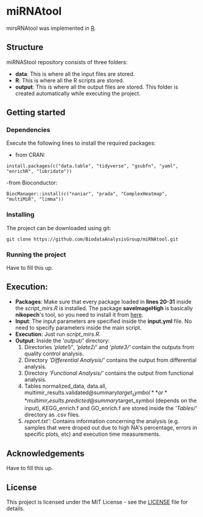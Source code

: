 # miRNAtool
mirsRNAtool was implemented in [R](https://www.r-project.org/). 

## Structure
miRNAStool repository consists of three folders:
- **data**: This is where all the input files are stored.
- **R**: This is where all the R scripts are stored.
- **output**: This is where all the output files are stored. This folder is created automatically while executing the project. 

## Getting started
### Dependencies
Execute the following lines to install the required packages:
- from CRAN:

```
install.packages(c("data.table", "tidyverse", "gsubfn", "yaml", "enrichR", "lubridate"))
```

-from Bioconductor:

```
BiocManager::install(c("naniar", "prada", "ComplexHeatmap", "multiMiR", "limma"))
```


### Installing
The project can be downloaded using git:
```
git clone https://github.com/BiodataAnalysisGroup/miRNAtool.git
```

### Running the project
Have to fill this up.

## Execution:
- **Packages**: Make sure that every package loaded in **lines 20-31** inside the *script_mirs.R* is installed. The package **saveImageHigh** is basically **nikopech**'s tool, so you need to install it from [here](https://github.com/nikopech/saveImageHigh).
- **Input**: The input parameters are specified inside the **input.yml** file. No need to specify parameters inside the main script.
- **Execution**: Just run *script_mirs.R*.
- **Output**: Inside the *'output/'* directory:
  1. Directories *'plate1/'*, *'plate2/'*  and *'plate3/'* contain the outputs from quality control analysis.
  2. Directory *'Differential Analysis/'* contains the output from differential analysis.
  3. Directory *'Functional Analysis/'* contains the output from functional analysis.
  4. Tables normalized_data, data.all, multimir_results.validated@summary$target_symbol **or** multimir_results.predicted@summary$target_symbol (depends on the input), KEGG_enrich.f and GO_enrich.f are stored inside the *'Tables/'* directory as .csv files.
  5. *report.txt'*: Contains information concerning the analysis (e.g. samples that were droped out due to high NA's percentage, errors in specific plots, etc) and execution time measurements.


## Acknowledgements
Have to fill this up.

## License
This project is licensed under the MIT License - see the [LICENSE](https://github.com/BiodataAnalysisGroup/miRNAtool/blob/main/LICENSE) file for details.
